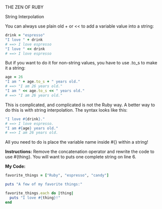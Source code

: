 THE ZEN OF RUBY

String Interpolation

You can always use plain old + or << to add a variable value into a string:
```ruby
drink = "espresso"
"I love " + drink
# ==> I love espresso
"I love " << drink
# ==> I love espresso
```
But if you want to do it for non-string values, you have to use .to_s to make it a string:
```ruby
age = 26
"I am " + age.to_s + " years old."
# ==> "I am 26 years old."
"I am " << age.to_s << " years old."
# ==> "I am 26 years old."
```
This is complicated, and complicated is not the Ruby way. A better way to do this is with string interpolation. The syntax looks like this:
```ruby
"I love #{drink}."
# ==> I love espresso.
"I am #{age} years old."
# ==> I am 26 years old.
```
All you need to do is place the variable name inside #{} within a string!

**Instructions:**
Remove the concatenation operator and rewrite the code to use #{thing}. You will want to puts one complete string on line 6.

**My Code:**
```ruby
favorite_things = ["Ruby", "espresso", "candy"]

puts "A few of my favorite things:"

favorite_things.each do |thing|
  puts "I love #{thing}!"
end
```
